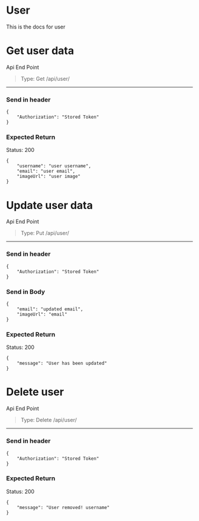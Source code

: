 # User

This is the docs for user

# Get user data

Api End Point

> Type: Get
/api/user/

---

### Send in header

    {
    	"Authorization": "Stored Token"
    }

### Expected Return

Status: 200

    {
    	"username": "user username",
    	"email": "user email",
    	"imageUrl": "user image"
    }

# Update user data

Api End Point

> Type: Put
/api/user/

---

### Send in header

    {
    	"Authorization": "Stored Token"
    }

### Send in Body

    {
    	"email": "updated email",
    	"imageUrl": "email"
    }

### Expected Return

Status: 200

    {
    	"message": "User has been updated"
    }

# Delete user

Api End Point

> Type: Delete
/api/user/

---

### Send in header

    {
    	"Authorization": "Stored Token"
    }

### Expected Return

Status: 200

    {
    	"message": "User removed! username"
    }